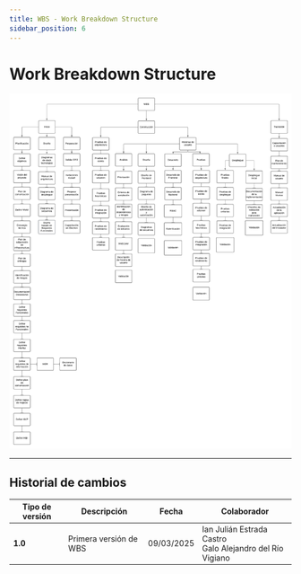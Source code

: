 ```yaml
---
title: WBS - Work Breakdown Structure
sidebar_position: 6
---
```

# Work Breakdown Structure

![alt text](./WBSTractores.png)

---

## Historial de cambios

| **Tipo de versión** | **Descripción**                    | **Fecha**  | **Colaborador**        |
|---------------------|------------------------------------| ---------- | ---------------------- |
| **1.0**             | Primera versión de WBS             | 09/03/2025 | Ian Julián Estrada Castro <br/> Galo Alejandro del Río Vigiano |